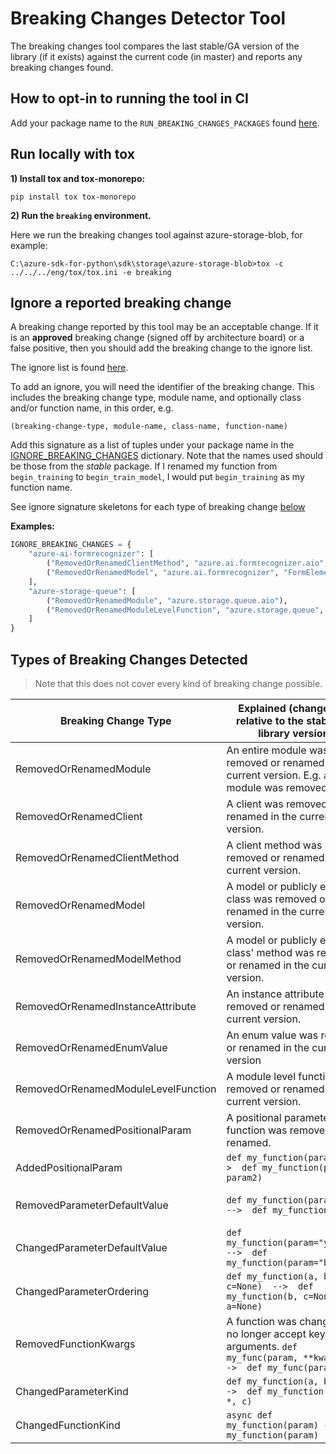 # Breaking Changes Detector Tool

The breaking changes tool compares the last stable/GA version of the library (if it exists) against the current code 
(in master) and reports any breaking changes found.

## How to opt-in to running the tool in CI

Add your package name to the `RUN_BREAKING_CHANGES_PACKAGES` found [here](https://github.com/Azure/azure-sdk-for-python/tree/master/scripts/breaking_changes_checker/breaking_changes_allowlist.py).

## Run locally with tox

**1) Install tox and tox-monorepo:**

`pip install tox tox-monorepo`

**2) Run the `breaking` environment.**

Here we run the breaking changes tool against azure-storage-blob, for example:

`C:\azure-sdk-for-python\sdk\storage\azure-storage-blob>tox -c ../../../eng/tox/tox.ini -e breaking`


## Ignore a reported breaking change

A breaking change reported by this tool may be an acceptable change. If it is an **approved** breaking change (signed off by architecture board)
or a false positive, then you should add the breaking change to the ignore list.

The ignore list is found [here](https://github.com/Azure/azure-sdk-for-python/tree/master/scripts/breaking_changes_checker/breaking_changes_allowlist.py). 

To add an ignore, you will need the identifier of the breaking change. This includes the breaking change type,
module name, and optionally class and/or function name, in this order, e.g.

`(breaking-change-type, module-name, class-name, function-name)`

Add this signature as a list of tuples under your package name in the [IGNORE_BREAKING_CHANGES](https://github.com/Azure/azure-sdk-for-python/tree/master/scripts/breaking_changes_checker/breaking_changes_allowlist.py) dictionary.
Note that the names used should be those from the _stable_ package. If I renamed my function from `begin_training` to
`begin_train_model`, I would put `begin_training` as my function name.

See ignore signature skeletons for each type of breaking change [below](#types-of-breaking-changes-detected)

**Examples:**

```python
IGNORE_BREAKING_CHANGES = {
    "azure-ai-formrecognizer": [
        ("RemovedOrRenamedClientMethod", "azure.ai.formrecognizer.aio", "FormTrainingClient", "begin_training"),
        ("RemovedOrRenamedModel", "azure.ai.formrecognizer", "FormElement"),
    ],
    "azure-storage-queue": [
        ("RemovedOrRenamedModule", "azure.storage.queue.aio"),
        ("RemovedOrRenamedModuleLevelFunction", "azure.storage.queue", "generate_queue_sas")
    ]
}
```


## Types of Breaking Changes Detected

> Note that this does not cover every kind of breaking change possible.

| Breaking Change Type                                 | Explained (changes are relative to the stable/GA library version)                                                      | Ignore signature IF an approved breaking change or false positive                  |
|------------------------------------------------------|------------------------------------------------------------------------------------------------------------------------|------------------------------------------------------------------------------------|
| RemovedOrRenamedModule                               | An entire module was removed or renamed in the current version. E.g. `aio` module was removed.                         | ("RemovedOrRenamedModule", "module-name")
| RemovedOrRenamedClient                               | A client was removed or renamed in the current version.                                                                | ("RemovedOrRenamedClient", "module-name", "client-name")
| RemovedOrRenamedClientMethod                         | A client method was removed or renamed in the current version.                                                         | ("RemovedOrRenamedClientMethod", "module-name", "client-name", "function-name")                                             
| RemovedOrRenamedModel                                | A model or publicly exposed class was removed or renamed in the current version.                                       | ("RemovedOrRenamedModel", "module-name", "class-name")                                                                                                      
| RemovedOrRenamedModelMethod                          | A model or publicly exposed class' method was removed or renamed in the current version.                               | ("RemovedOrRenamedModelMethod", "module-name", "class-name", "function-name")                                                                                          
| RemovedOrRenamedInstanceAttribute                    | An instance attribute was removed or renamed in the current version.                                                   | ("RemovedOrRenamedInstanceAttribute", "module-name", "class-name") 
| RemovedOrRenamedEnumValue                            | An enum value was removed or renamed in the current version                                                            | ("RemovedOrRenamedEnumValue", "module-name", "class-name")      
| RemovedOrRenamedModuleLevelFunction                  | A module level function was removed or renamed in the current version.                                                 | ("RemovedOrRenamedModuleLevelFunction", "module-name", "function-name")                                          
| RemovedOrRenamedPositionalParam                      | A positional parameter on a function was removed or renamed.                                                           | ("RemovedOrRenamedPositionalParam", "module-name", "class-name", "function-name")                                                    
| AddedPositionalParam                                 | `def my_function(param1)  -->  def my_function(param1, param2)`                                                        | ("AddedPositionalParam", "module-name", "class-name", "function-name") 
| RemovedParameterDefaultValue                         | `def my_function(param=None)  -->  def my_function(param)`                                                             | ("RemovedParameterDefaultValue", "module-name", "class-name", "function-name")                                         
| ChangedParameterDefaultValue                         | `def my_function(param="yellow")  -->  def my_function(param="blue")`                                                  | ("ChangedParameterDefaultValue", "module-name", "class-name", "function-name")                                                                               
| ChangedParameterOrdering                             | `def my_function(a, b, c=None)  -->  def my_function(b, c=None, a=None)`                                               | ("ChangedParameterOrdering", "module-name", "class-name", "function-name") 
| RemovedFunctionKwargs                                | A function was changed to no longer accept keyword arguments. `def my_func(param, **kwargs)  -->  def my_func(param)`  | ("RemovedFunctionKwargs", "module-name", "class-name", "function-name") 
| ChangedParameterKind                                 | `def my_function(a, b, c)  -->  def my_function(a, b, *, c)`                                                           | ("ChangedParameterKind", "module-name", "class-name", "function-name")               
| ChangedFunctionKind                                  | `async def my_function(param) ->  def my_function(param)`                                                              | ("ChangedFunctionKind", "module-name", "class-name", "function-name")                                       
                                       
